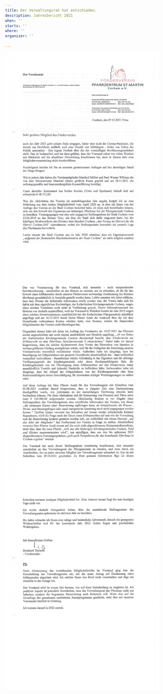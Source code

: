 ```yaml
---
title: Der Verwaltungsrat hat entschieden.
description: Jahresbericht 2021
when: ''
starts: ''
where: ''
organizer: ''

---
```

![](/images/forderverein-jahresbericht-2021-s-1.jpg)![](/images/forderverein-jahresbericht-2021-s-2.jpg)![](/images/forderverein-jahresbericht-s-3.jpg)